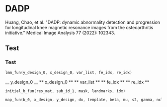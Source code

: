 # DADP
Huang, Chao, et al. "DADP: dynamic abnormality detection and progression for longitudinal knee magnetic resonance images from the osteoarthritis initiative." Medical Image Analysis 77 (2022): 102343.

## Test
### Test

```swift
lmm_fun(y_design_0, x_design_0, var_list, fe_idx, re_idx)
```
__ y_design_0 __
** x_design_0 **
** var_list **
** fe_idx **
** re_idx **
```swift
initial_b_fun(res_mat, sub_id_1, mask, landmarks, idx)
```

```swift
map_fun(b_0, x_design, y_design, dx, template, beta, mu, s2, gamma, nclasses, map_iter)
```
